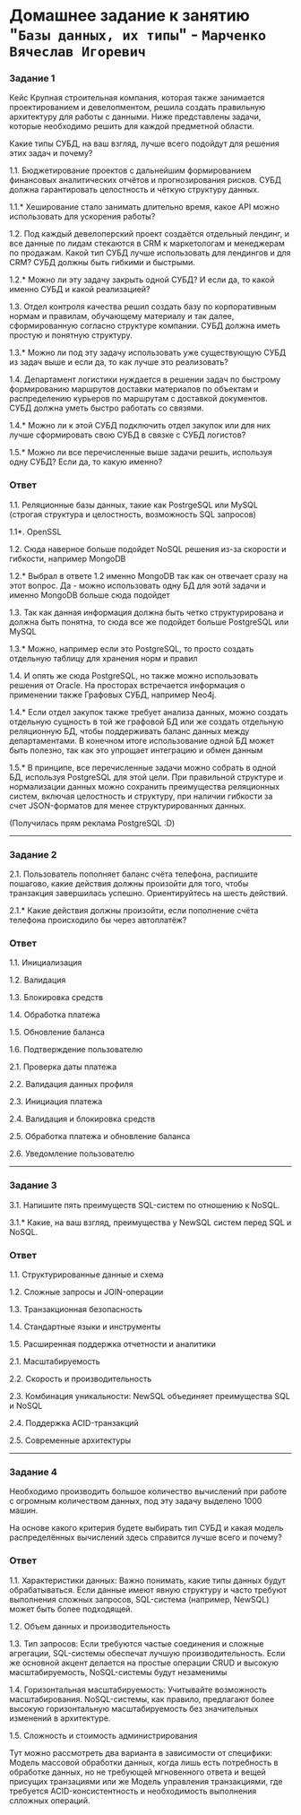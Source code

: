 # Домашнее задание к занятию "`Базы данных, их типы`" - `Марченко Вячеслав Игоревич`

### Задание 1

Кейс
Крупная строительная компания, которая также занимается проектированием и девелопментом, решила создать правильную архитектуру для работы с данными. Ниже представлены задачи, которые необходимо решить для каждой предметной области.

Какие типы СУБД, на ваш взгляд, лучше всего подойдут для решения этих задач и почему?

1.1. Бюджетирование проектов с дальнейшим формированием финансовых аналитических отчётов и прогнозирования рисков. СУБД должна гарантировать целостность и чёткую структуру данных.

1.1.* Хеширование стало занимать длительно время, какое API можно использовать для ускорения работы?

1.2. Под каждый девелоперский проект создаётся отдельный лендинг, и все данные по лидам стекаются в CRM к маркетологам и менеджерам по продажам. Какой тип СУБД лучше использовать для лендингов и для CRM? СУБД должны быть гибкими и быстрыми.

1.2.* Можно ли эту задачу закрыть одной СУБД? И если да, то какой именно СУБД и какой реализацией?

1.3. Отдел контроля качества решил создать базу по корпоративным нормам и правилам, обучающему материалу и так далее, сформированную согласно структуре компании. СУБД должна иметь простую и понятную структуру.

1.3.* Можно ли под эту задачу использовать уже существующую СУБД из задач выше и если да, то как лучше это реализовать?

1.4. Департамент логистики нуждается в решении задач по быстрому формированию маршрутов доставки материалов по объектам и распределению курьеров по маршрутам с доставкой документов. СУБД должна уметь быстро работать со связями.

1.4.* Можно ли к этой СУБД подключить отдел закупок или для них лучше сформировать свою СУБД в связке с СУБД логистов?

1.5.* Можно ли все перечисленные выше задачи решить, используя одну СУБД? Если да, то какую именно?

### Ответ

1.1. Реляционные базы данных, такие как PostrgeSQL или MySQL (строгая структура и целостность, возможность SQL запросов)

1.1*. OpenSSL

1.2. Сюда наверное больше подойдет NoSQL решения из-за скорости и гибкости, например MongoDB

1.2.* Выбрал в ответе 1.2 именно MongoDB так как он отвечает сразу на этот вопрос. Да - можно использовать одну БД для эотй задачи и именно MongoDB больше сюда подойдет

1.3. Так как данная информация должна быть четко структурирована и должна быть понятна, то сюда все же подойдет больше PostgreSQL или MySQL

1.3.* Можно, например если это PostgreSQL, то просто создать отдельную таблицу для хранения норм и правил

1.4. И опять же сюда PostgreSQL, но также можно использовать решения от Oracle. На просторах встречается информация о применении также Графовых СУБД, например Neo4j.

1.4.* Если отдел закупок также требует анализа данных, можно создать отдельную сущность в той же графовой БД или же создать отдельную реляционную БД, чтобы поддерживать баланс данных между департаментами. В конечном итоге использование одной БД может быть полезно, так как это упрощает интеграцию и обмен данным

1.5.* В принципе, все перечисленные задачи можно собрать в одной БД, используя PostgreSQL для этой цели. При правильной структуре и нормализации данных можно сохранить преимущества реляционных систем, включая целостность и структуру, при наличии гибкости за счет JSON-форматов для менее структурированных данных.

(Получилась прям реклама PostgreSQL :D)

---

### Задание 2

2.1. Пользователь пополняет баланс счёта телефона, распишите пошагово, какие действия должны произойти для того, чтобы транзакция завершилась успешно. Ориентируйтесь на шесть действий.

2.1.* Какие действия должны произойти, если пополнение счёта телефона происходило бы через автоплатёж?

### Ответ

1.1. Инициализация

1.2. Валидация

1.3. Блокировка средств

1.4. Обработка платежа

1.5. Обновление баланса

1.6. Подтверждение пользователю

2.1. Проверка даты платежа

2.2. Валидация данных профиля

2.3. Инициация платежа

2.4. Валидация и блокировка средств

2.5. Обработка платежа и обновление баланса

2.6. Уведомление пользователю

---

### Задание 3

3.1. Напишите пять преимуществ SQL-систем по отношению к NoSQL.

3.1.* Какие, на ваш взгляд, преимущества у NewSQL систем перед SQL и NoSQL.

### Ответ

1.1. Структурированные данные и схема

1.2. Сложные запросы и JOIN-операции

1.3. Транзакционная безопасность

1.4. Стандартные языки и инструменты

1.5. Расширенная поддержка отчетности и аналитики


2.1. Масштабируемость

2.2. Скорость и производительность

2.3. Комбинация уникальности: NewSQL объединяет преимущества SQL и NoSQL

2.4. Поддержка ACID-транзакций

2.5. Современные архитектуры

---

### Задание 4

Необходимо производить большое количество вычислений при работе с огромным количеством данных, под эту задачу выделено 1000 машин.

На основе какого критерия будете выбирать тип СУБД и какая модель распределённых вычислений здесь справится лучше всего и почему?

### Ответ

1.1. Характеристики данных: Важно понимать, какие типы данных будут обрабатываться. Если данные имеют явную структуру и часто требуют выполнения сложных запросов, SQL-система (например, NewSQL) может быть более подходящей.

1.2. Объем данных и производительность

1.3. Тип запросов: Если требуются частые соединения и сложные агрегации, SQL-системы обеспечат лучшую производительность. Если же основной акцент делается на простые операции CRUD и высокую масштабируемость, NoSQL-системы будут незаменимы

1.4. Горизонтальная масштабируемость: Учитывайте возможность масштабирования. NoSQL-системы, как правило, предлагают более высокую горизонтальную масштабируемость без значительных изменений в архитектуре.

1.5. Сложность и стоимость администрирования

Тут можно рассмотреть два варианта в зависимости от специфики: Модель массовой обработки данных, когда лишь есть потребность в обработке данных, но не требующей мгновенного ответа и вещей присущих транзациями или же Модель управления транзакциями, где требуется ACID-консистентность и необходимость выполнения слложных операций.

```
